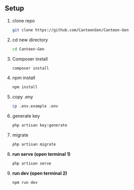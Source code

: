 
## Setup

1. clone repo

   ```bash
   git clone https://github.com/CanteenGen/Canteen-Gen
2. cd new directory
   ```bash
   cd Canteen-Gen
3. Composer install
   ```bash
   composer install
4. npm install
   ```bash
   npm install
5. copy .eny
   ```bash
   cp .env.example .env
6. generate key
   ```bash
   php artisan key:generate
7. migrate
   ```bash
   php artisan migrate
8. **run serve (open terminal 1)**
   ```bash
   php artisan serve
9. **run dev (open terminal 2)**
   ```bash
   npm run dev
